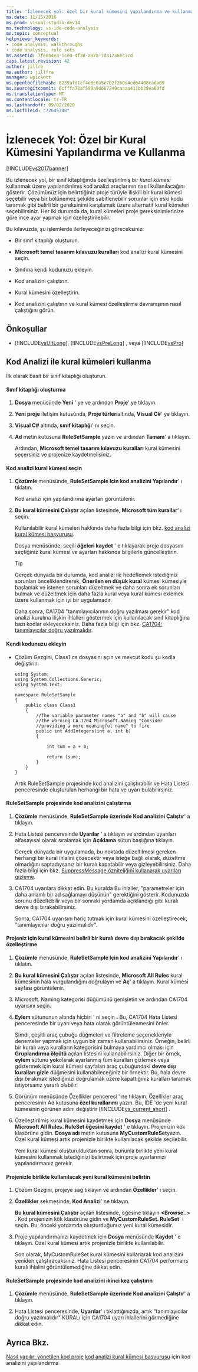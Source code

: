 ```yaml
---
title: 'İzlenecek yol: özel bir kural kümesini yapılandırma ve kullanma | Microsoft Docs'
ms.date: 11/15/2016
ms.prod: visual-studio-dev14
ms.technology: vs-ide-code-analysis
ms.topic: conceptual
helpviewer_keywords:
- code analysis, walkthroughs
- code analysis, rule sets
ms.assetid: 7fe0a4e3-1ce0-4f38-a87a-7d81238ec7cd
caps.latest.revision: 42
author: jillre
ms.author: jillfra
manager: wpickett
ms.openlocfilehash: 8239afd1cf4e8c0a5e702f2b0e4ed64408cada09
ms.sourcegitcommit: 6cfffa72af599a9d667249caaaa411bb28ea69fd
ms.translationtype: MT
ms.contentlocale: tr-TR
ms.lasthandoff: 09/02/2020
ms.locfileid: "72645748"
---
```

# <a name="walkthrough-configuring-and-using-a-custom-rule-set"></a>İzlenecek Yol: Özel bir Kural Kümesini Yapılandırma ve Kullanma
[!INCLUDE[vs2017banner](../includes/vs2017banner.md)]

Bu izlenecek yol, bir sınıf kitaplığında özelleştirilmiş bir *kural kümesi* kullanmak üzere yapılandırılmış kod analizi araçlarının nasıl kullanılacağını gösterir. Çözümünüz için belirttiğiniz proje türüyle ilişkili bir kural kümesi seçebilir veya bir bölünemez şekilde sabitlenebilir sorunlar için eski kodu taramak gibi belirli bir gereksinimi karşılamak üzere alternatif kural kümeleri seçebilirsiniz. Her iki durumda da, kural kümeleri proje gereksinimlerinize göre ince ayar yapmak için özelleştirilebilir.

 Bu kılavuzda, şu işlemlerde ilerleyeceğinizi göreceksiniz:

- Bir sınıf kitaplığı oluşturun.

- **Microsoft temel tasarım kılavuzu kuralları** kod analizi kural kümesini seçin.

- Sınıfına kendi kodunuzu ekleyin.

- Kod analizini çalıştırın.

- Kural kümesini özelleştirin.

- Kod analizini çalıştırın ve kural kümesi özelleştirme davranışının nasıl çalıştığını görün.

## <a name="prerequisites"></a>Önkoşullar

- [!INCLUDE[vsUltLong](../includes/vsultlong-md.md)], [!INCLUDE[vsPreLong](../includes/vsprelong-md.md)] , veya [!INCLUDE[vsPro](../includes/vspro-md.md)]

## <a name="using-rule-sets-with-code-analysis"></a>Kod Analizi ile kural kümeleri kullanma
 İlk olarak basit bir sınıf kitaplığı oluşturun.

#### <a name="create-a-class-library"></a>Sınıf kitaplığı oluşturma

1. **Dosya** menüsünde **Yeni** ' ye ve ardından **Proje**' ye tıklayın.

2. **Yeni proje** iletişim kutusunda, **Proje türleri**altında, **Visual C#**' ye tıklayın.

3. **Visual C#** altında, **sınıf kitaplığı**' nı seçin.

4. **Ad** metin kutusuna **RuleSetSample** yazın ve ardından **Tamam**' a tıklayın.

   Ardından, **Microsoft temel tasarım kılavuzu kuralları** kural kümesini seçersiniz ve projenize kaydetmelisiniz.

#### <a name="select-a-code-analysis-rule-set"></a>Kod analizi kural kümesi seçin

1. **Çözümle** menüsünde, **RuleSetSample Için kod analizini Yapılandır**' ı tıklatın.

    Kod analizi için yapılandırma ayarları görüntülenir.

2. **Bu kural kümesini Çalıştır** açılan listesinde, **Microsoft tüm kurallar**' ı seçin.

    Kullanılabilir kural kümeleri hakkında daha fazla bilgi için bkz. [kod analizi kural kümesi başvurusu](../code-quality/code-analysis-rule-set-reference.md).

    Dosya menüsünde, seçili **öğeleri kaydet** ' e tıklayarak proje dosyasını seçtiğiniz kural kümesi ve ayarları hakkında bilgilerle güncelleştirin.

   > [!TIP]
   > Gerçek dünyada bir durumda, kod analizi ile hedeflemek istediğiniz sorunları önceliklendirerek, **Önerilen en düşük kural** kümesi kümesiyle başlamak ve istenen sorunları düzeltmek ve daha sonra ek sorunları bulmak ve düzeltmek için daha fazla kural veya kural kümesi eklemek üzere kullanmak için iyi bir uygulamadır.

   Daha sonra, CA1704 "tanımlayıcılarının doğru yazılması gerekir" kod analizi kuralına ilişkin ihlalleri göstermek için kullanılacak sınıf kitaplığına bazı kodlar ekleyeceksiniz. Daha fazla bilgi için bkz. [CA1704: tanımlayıcılar doğru yazılmalıdır](../code-quality/ca1704-identifiers-should-be-spelled-correctly.md).

#### <a name="add-your-own-code"></a>Kendi kodunuzu ekleyin

- Çözüm Gezgini, Class1.cs dosyasını açın ve mevcut kodu şu kodla değiştirin:

  ```
  using System;
  using System.Collections.Generic;
  using System.Text;

  namespace RuleSetSample
  {
      public class Class1
      {
          //The variable parameter names "a" and "b" will cause
          //the warning CA 1704 Microsoft.Naming "Consider
          //providing a more meaningful name" to fire
          public int AddIntegers(int a, int b)
          {

              int sum = a + b;

              return (sum);
          }
      }
  }

  ```

  Artık RuleSetSample projesinde kod analizini çalıştırabilir ve Hata Listesi penceresinde oluşturulan herhangi bir hata ve uyarı bulabilirsiniz.

#### <a name="run-code-analysis-on-the-rulesetsample-project"></a>RuleSetSample projesinde kod analizini çalıştırma

1. **Çözümle** menüsünde, **RuleSetSample üzerinde Kod analizini Çalıştır**' a tıklayın.

2. Hata Listesi penceresinde **Uyarılar** ' a tıklayın ve ardından uyarıları alfasayısal olarak sıralamak için **Açıklama** sütun başlığına tıklayın.

    Gerçek dünyada bir uygulamada, bu noktada düzeltilmesi gereken herhangi bir kural ihlalini çözecektir veya isteğe bağlı olarak, düzeltme olmadığını saptadıysanız bir kuralı kapatabilir veya gizleyebilirsiniz. Daha fazla bilgi için bkz. [SuppressMessage özniteliğini kullanarak uyarıları gizleme](../code-quality/suppress-warnings-by-using-the-suppressmessage-attribute.md).

3. CA1704 uyarılara dikkat edin. Bu kuralda Bu ihlaller, "parametreler için daha anlamlı bir ad sağlamayı düşünün" gerektiğini gösterir. Kodunuzda sorunu düzeltebilir veya bir sonraki yordamda açıklandığı gibi kuralı devre dışı bırakabilirsiniz.

   Sonra, CA1704 uyarısını hariç tutmak için kural kümesini özelleştirecek, "tanımlayıcılar doğru yazılmalıdır".

#### <a name="customize-the-rule-set-for-your-project-to-disable-a-specific-rule"></a>Projeniz için kural kümesini belirli bir kuralı devre dışı bırakacak şekilde özelleştirme

1. **Çözümle** menüsünde, **RuleSetSample Için kod analizini Yapılandır**' ı tıklatın.

2. **Bu kural kümesini Çalıştır** açılan listesinde, **Microsoft All Rules** kural kümesinin hala vurgulandığını doğrulayın ve **Aç**' a tıklayın. Kural kümesi sayfası görüntülenir.

3. Microsoft. Naming kategorisi düğümünü genişletin ve ardından CA1704 uyarısını seçin.

4. **Eylem** sütununun altında hiçbiri ' ni seçin **.** Bu, CA1704 Hata Listesi penceresinde bir uyarı veya hata olarak görüntülenmesini önler.

    Şimdi, çeşitli araç çubuğu düğmeleri ve filtreleme seçenekleriyle denemeler yapmak için uygun bir zaman kullanabilirsiniz. Örneğin, belirli bir kuralı veya kuralların kategorisini bulmaya yardımcı olması için **Gruplandırma ölçütü** açılan listesini kullanabilirsiniz. Diğer bir örnek, **eylem** sütunu **yok**olarak ayarlanmış tüm kuralları gizlemek veya göstermek için kural kümesi sayfaları araç çubuğundaki **devre dışı kuralları gizle** düğmesini kullanabileceğiniz bir örnektir. Bu, hala devre dışı bırakmak istediğinizi doğrulamak üzere kapattığınız kuralları taramak istiyorsanız yararlı olabilir.

5. Görünüm menüsünde Özellikler penceresi ' ne tıklayın. Özellikler araç penceresinin Ad kutusuna **özel kurallarımı** yazın. Bu, IDE 'de yeni kural kümesinin görünen adını değiştirir [!INCLUDE[vs_current_short](../includes/vs-current-short-md.md)] .

6. Özelleştirilmiş kural kümesini kaydetmek için **Dosya** menüsünde **Microsoft All Rules. RuleSet öğesini kaydet** ' e tıklayın. Projenizin kök klasörüne gidin. **Dosya adı** metin kutusuna **MyCustomRuleSet**yazın. Özel kural kümesi artık projenizle birlikte kullanılacak şekilde seçilebilir.

   Yeni kural kümesi oluşturulduktan sonra, bununla birlikte yeni kural kümesini kullanmak istediğinizi belirtmek için proje ayarlarınızı yapılandırmanız gerekir.

#### <a name="specify-the-new-rule-set-for-use-with-your-project"></a>Projenizle birlikte kullanılacak yeni kural kümesini belirtin

1. Çözüm Gezgini, projeye sağ tıklayın ve ardından **Özellikler**' i seçin.

2. **Özellikler** sekmesinde, **Kod Analizi**' ne tıklayın.

    **Bu kural kümesini Çalıştır** açılan listesinde, öğesine tıklayın **\<Browse..>** . Kod projenizin kök klasörüne gidin ve **MyCustomRuleSet. RuleSet**' i seçin. Bu, önceki yordamda oluşturduğunuz yeni kural kümesidir.

3. Proje yapılandırmanızı kaydetmek için **Dosya** menüsünde **Kaydet** ' e tıklayın. Özel kural kümesi artık projenizle birlikte kullanılabilir.

   Son olarak, MyCustomRuleSet kural kümesini kullanarak kod analizini yeniden çalıştıracaksınız. Hata Listesi penceresinin CA1704 performans kuralı ihlalini görüntülemediğine dikkat edin.

#### <a name="run-code-analysis-on-the-rulesetsample-project-for-the-second-time"></a>RuleSetSample projesinde kod analizini ikinci kez çalıştırın

1. **Çözümle** menüsünde, **RuleSetSample üzerinde Kod analizini Çalıştır**' a tıklayın.

2. Hata Listesi penceresinde, **Uyarılar**' ı tıklattığınızda, artık "tanımlayıcılar doğru yazılmalıdır" KURALı için CA1704 uyarı ihlallerini görmediğine dikkat edin.

## <a name="see-also"></a>Ayrıca Bkz.
 [Nasıl yapılır: yönetilen kod proje](../code-quality/how-to-configure-code-analysis-for-a-managed-code-project.md) [kod analizi kural kümesi başvurusu](../code-quality/code-analysis-rule-set-reference.md) için kod analizini yapılandırma

